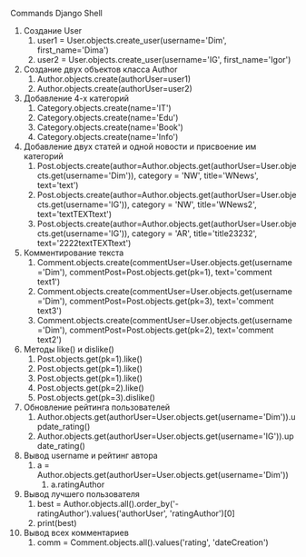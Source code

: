 Commands Django Shell
1. Создание User
   1. user1 = User.objects.create_user(username='Dim', first_name='Dima')
   2. user2 = User.objects.create_user(username='IG', first_name='Igor')
2. Создание двух объектов класса Author
   1. Author.objects.create(authorUser=user1)
   2. Author.objects.create(authorUser=user2)
3. Добавление 4-х категорий
   1. Category.objects.create(name='IT')
   2. Category.objects.create(name='Edu')
   3. Category.objects.create(name='Book')
   4. Category.objects.create(name='Info')
4. Добавление двух статей и одной новости и присвоение им категорий
   1. Post.objects.create(author=Author.objects.get(authorUser=User.objects.get(username='Dim')), category = 'NW', title='WNews', text='text')
   2. Post.objects.create(author=Author.objects.get(authorUser=User.objects.get(username='IG')), category = 'NW', title='WNews2', text='textTEXTtext')
   3. Post.objects.create(author=Author.objects.get(authorUser=User.objects.get(username='IG')), category = 'AR', title='title23232', text='2222textTEXTtext')
5. Комментирование текста
   1. Comment.objects.create(commentUser=User.objects.get(username='Dim'), commentPost=Post.objects.get(pk=1), text='comment text1')
   2. Comment.objects.create(commentUser=User.objects.get(username='Dim'), commentPost=Post.objects.get(pk=3), text='comment text3')
   3. Comment.objects.create(commentUser=User.objects.get(username='Dim'), commentPost=Post.objects.get(pk=2), text='comment text2')
6. Методы like() и dislike()
   1. Post.objects.get(pk=1).like()
   2. Post.objects.get(pk=1).like()
   3. Post.objects.get(pk=1).like()
   4. Post.objects.get(pk=2).like()
   5. Post.objects.get(pk=3).dislike()
7. Обновление рейтинга пользователей
   1. Author.objects.get(authorUser=User.objects.get(username='Dim')).update_rating()
   2. Author.objects.get(authorUser=User.objects.get(username='IG')).update_rating()
8. Вывод username и рейтинг автора
   1. a = Author.objects.get(authorUser=User.objects.get(username='Dim'))
      1. a.ratingAuthor
9. Вывод лучшего пользователя
   1. best = Author.objects.all().order_by('-ratingAuthor').values('authorUser', 'ratingAuthor')[0]
   2. print(best)
10. Вывод всех комментариев
    1.  comm = Comment.objects.all().values('rating', 'dateCreation')
